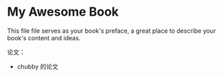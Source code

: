 # My Awesome Book

This file file serves as your book's preface, a great place to describe your book's content and ideas.

论文：

* chubby 的论文





